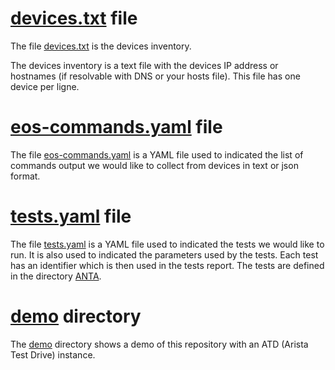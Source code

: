 # [devices.txt](devices.txt) file

The file [devices.txt](devices.txt) is the devices inventory.

The devices inventory is a text file with the devices IP address or hostnames (if resolvable with DNS or your hosts file). This file has one device per ligne.

# [eos-commands.yaml](eos-commands.yaml) file

The file [eos-commands.yaml](eos-commands.yaml) is a YAML file used to indicated the list of commands output we would like to collect from devices in text or json format.

# [tests.yaml](tests.yaml) file

The file [tests.yaml](tests.yaml) is a YAML file used to indicated the tests we would like to run.
It is also used to indicated the parameters used by the tests.
Each test has an identifier which is then used in the tests report.
The tests are defined in the directory [ANTA](../anta/).

# [demo](demo) directory

The [demo](demo) directory shows a demo of this repository with an ATD (Arista Test Drive) instance.
